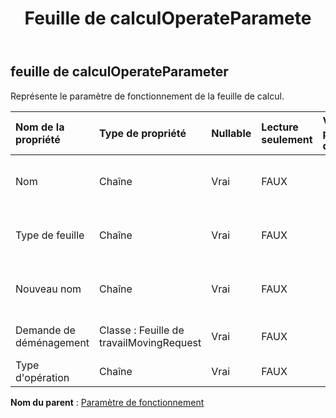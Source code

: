 ﻿---
title: Feuille de calculOperateParamete
second_title: Aspose.Cells Cloud Documen
type: docs
url: /fr/specification/model/worksheetoperateparameter/
description: "Aspose.Cells Spécification du modèle cloud : WorksheetOperateParameter. Gérez sans effort Excel et d'autres feuilles de calcul avec des fonctionnalités telles que l'ouverture, la génération, l'édition, le fractionnement, la fusion, la comparaison et la conversion."
kwords: Excel, Office, feuille de calcul, Cloud REST API, WorksheetOperateParameter
weight: 50
---
## **feuille de calculOperateParameter**

 Représente le paramètre de fonctionnement de la feuille de calcul.

| Nom de la propriété| Type de propriété| Nullable| Lecture seulement| Valeur par défaut| Description|
|:- |:- |:- |:- |:- |:- |
| Nom| Chaîne| Vrai| FAUX|| Représente le nom de la feuille de calcul.|
| Type de feuille| Chaîne| Vrai| FAUX||Représente le type de feuille de calcul.|
| Nouveau nom| Chaîne| Vrai| FAUX|| renommer le nom de la feuille de calcul|
| Demande de déménagement| Classe : Feuille de travailMovingRequest| Vrai| FAUX|| Représente la position du déplacement.|
| Type d'opération| Chaîne| Vrai| FAUX|||

**Nom du parent** : [Paramètre de fonctionnement](/specification/model/operateparameter)


